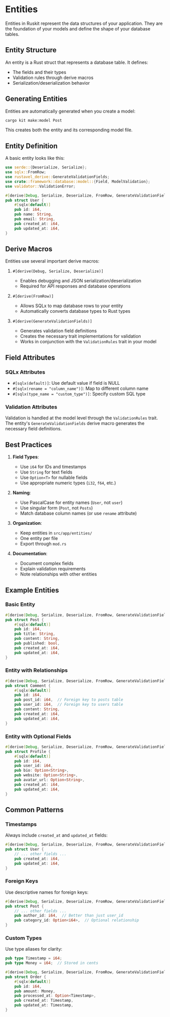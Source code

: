 # Entities

Entities in Ruskit represent the data structures of your application. They are the foundation of your models and define the shape of your database tables.

## Entity Structure

An entity is a Rust struct that represents a database table. It defines:
- The fields and their types
- Validation rules through derive macros
- Serialization/deserialization behavior

## Generating Entities

Entities are automatically generated when you create a model:

```bash
cargo kit make:model Post
```

This creates both the entity and its corresponding model file.

## Entity Definition

A basic entity looks like this:

```rust
use serde::{Deserialize, Serialize};
use sqlx::FromRow;
use rustavel_derive::GenerateValidationFields;
use crate::framework::database::model::{Field, ModelValidation};
use validator::ValidationError;

#[derive(Debug, Serialize, Deserialize, FromRow, GenerateValidationFields)]
pub struct User {
    #[sqlx(default)]
    pub id: i64,
    pub name: String,
    pub email: String,
    pub created_at: i64,
    pub updated_at: i64,
}
```

## Derive Macros

Entities use several important derive macros:

1. `#[derive(Debug, Serialize, Deserialize)]`
   - Enables debugging and JSON serialization/deserialization
   - Required for API responses and database operations

2. `#[derive(FromRow)]`
   - Allows SQLx to map database rows to your entity
   - Automatically converts database types to Rust types

3. `#[derive(GenerateValidationFields)]`
   - Generates validation field definitions
   - Creates the necessary trait implementations for validation
   - Works in conjunction with the `ValidationRules` trait in your model

## Field Attributes

### SQLx Attributes

- `#[sqlx(default)]`: Use default value if field is NULL
- `#[sqlx(rename = "column_name")]`: Map to different column name
- `#[sqlx(type_name = "custom_type")]`: Specify custom SQL type

### Validation Attributes

Validation is handled at the model level through the `ValidationRules` trait. The entity's `GenerateValidationFields` derive macro generates the necessary field definitions.

## Best Practices

1. **Field Types**:
   - Use `i64` for IDs and timestamps
   - Use `String` for text fields
   - Use `Option<T>` for nullable fields
   - Use appropriate numeric types (`i32`, `f64`, etc.)

2. **Naming**:
   - Use PascalCase for entity names (`User`, not `user`)
   - Use singular form (`Post`, not `Posts`)
   - Match database column names (or use `rename` attribute)

3. **Organization**:
   - Keep entities in `src/app/entities/`
   - One entity per file
   - Export through `mod.rs`

4. **Documentation**:
   - Document complex fields
   - Explain validation requirements
   - Note relationships with other entities

## Example Entities

### Basic Entity

```rust
#[derive(Debug, Serialize, Deserialize, FromRow, GenerateValidationFields)]
pub struct Post {
    #[sqlx(default)]
    pub id: i64,
    pub title: String,
    pub content: String,
    pub published: bool,
    pub created_at: i64,
    pub updated_at: i64,
}
```

### Entity with Relationships

```rust
#[derive(Debug, Serialize, Deserialize, FromRow, GenerateValidationFields)]
pub struct Comment {
    #[sqlx(default)]
    pub id: i64,
    pub post_id: i64,  // Foreign key to posts table
    pub user_id: i64,  // Foreign key to users table
    pub content: String,
    pub created_at: i64,
    pub updated_at: i64,
}
```

### Entity with Optional Fields

```rust
#[derive(Debug, Serialize, Deserialize, FromRow, GenerateValidationFields)]
pub struct Profile {
    #[sqlx(default)]
    pub id: i64,
    pub user_id: i64,
    pub bio: Option<String>,
    pub website: Option<String>,
    pub avatar_url: Option<String>,
    pub created_at: i64,
    pub updated_at: i64,
}
```

## Common Patterns

### Timestamps

Always include `created_at` and `updated_at` fields:

```rust
#[derive(Debug, Serialize, Deserialize, FromRow, GenerateValidationFields)]
pub struct User {
    // ... other fields ...
    pub created_at: i64,
    pub updated_at: i64,
}
```

### Foreign Keys

Use descriptive names for foreign keys:

```rust
#[derive(Debug, Serialize, Deserialize, FromRow, GenerateValidationFields)]
pub struct Post {
    // ... other fields ...
    pub author_id: i64,  // Better than just user_id
    pub category_id: Option<i64>,  // Optional relationship
}
```

### Custom Types

Use type aliases for clarity:

```rust
pub type Timestamp = i64;
pub type Money = i64;  // Stored in cents

#[derive(Debug, Serialize, Deserialize, FromRow, GenerateValidationFields)]
pub struct Order {
    #[sqlx(default)]
    pub id: i64,
    pub amount: Money,
    pub processed_at: Option<Timestamp>,
    pub created_at: Timestamp,
    pub updated_at: Timestamp,
}
``` 